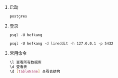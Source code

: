 1. 启动

   `postgres`

2. 登录

   `psql -U hefkang`

   `psql -U hefkang -d lireddit -h 127.0.0.1 -p 5432`

3. 常用命令

   ```bash
   \l 查看所有数据库
   \d 查看表
   \d [tableName] 查看表结构

   ```
